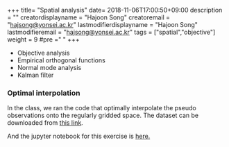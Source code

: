 +++
title= "Spatial analysis"
date= 2018-11-06T17:00:50+09:00
description = ""
creatordisplayname = "Hajoon Song"
creatoremail = "hajsong@yonsei.ac.kr"
lastmodifierdisplayname = "Hajoon Song"
lastmodifieremail = "hajsong@yonsei.ac.kr"
tags = ["spatial","objective"]
weight = 9
#pre ="<i class='fa fa-edit' ></i> "
+++

+ Objective analysis
+ Empirical orthogonal functions
+ Normal mode analysis
+ Kalman filter


### Optimal interpolation

In the class, we ran the code that optimally interpolate the pseudo observations onto the regularly gridded space.
The dataset can be downloaded from [this link](/ATM4110/images/mercator_temperature.mat).

And the jupyter notebook for this exercise is [here.](/ATM4110/images/optimal_interpolation.ipynb)
